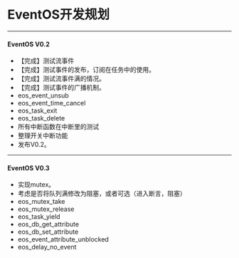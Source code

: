 # EventOS开发规划
---------
#### EventOS V0.2
+ 【完成】测试流事件
+ 【完成】测试事件的发布，订阅在任务中的使用。
+ 【完成】测试流事件满的情况。
+ 【完成】测试事件的广播机制。
+ eos_event_unsub
+ eos_event_time_cancel
+ eos_task_exit
+ eos_task_delete
+ 所有中断函数在中断里的测试
+ 整理开关中断功能
+ 发布V0.2。
--------------------------------------------------------
#### EventOS V0.3
+ 实现mutex。
+ 考虑是否将队列满修改为阻塞，或者可选（进入断言，阻塞）
+ eos_mutex_take
+ eos_mutex_release
+ eos_task_yield
+ eos_db_get_attribute
+ eos_db_set_attribute
+ eos_event_attribute_unblocked
+ eos_delay_no_event